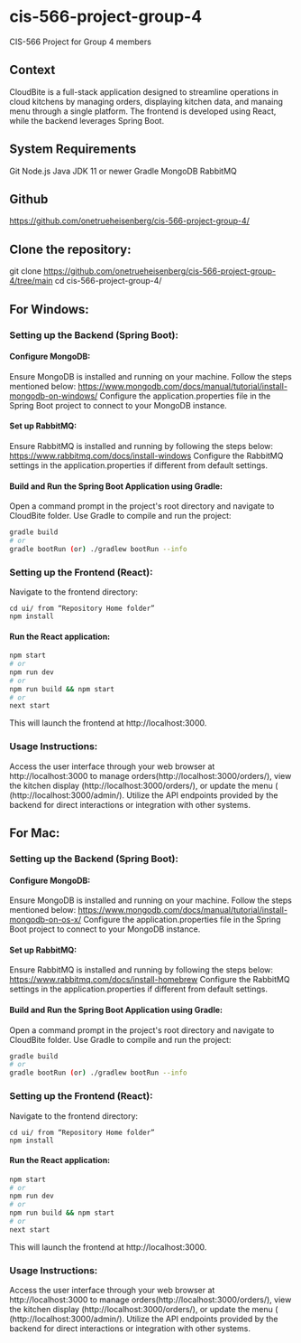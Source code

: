 # cis-566-project-group-4

CIS-566 Project for Group 4 members
## Context
CloudBite is a full-stack application designed to streamline operations in cloud kitchens by managing orders, displaying kitchen data, and manaing menu through a single platform. The frontend is developed using React, while the backend leverages Spring Boot.

## System Requirements
Git
Node.js
Java JDK 11 or newer
Gradle
MongoDB
RabbitMQ

## Github
https://github.com/onetrueheisenberg/cis-566-project-group-4/

## Clone the repository:
git clone https://github.com/onetrueheisenberg/cis-566-project-group-4/tree/main
cd cis-566-project-group-4/

## For Windows:
### Setting up the Backend (Spring Boot):
#### Configure MongoDB:
Ensure MongoDB is installed and running on your machine. Follow the steps mentioned below:
https://www.mongodb.com/docs/manual/tutorial/install-mongodb-on-windows/
Configure the application.properties file in the Spring Boot project to connect to your MongoDB instance.
#### Set up RabbitMQ:
Ensure RabbitMQ is installed and running by following the steps below: https://www.rabbitmq.com/docs/install-windows
Configure the RabbitMQ settings in the application.properties if different from default settings.
#### Build and Run the Spring Boot Application using Gradle:
Open a command prompt in the project's root directory and navigate to CloudBite folder.
Use Gradle to compile and run the project:
```bash
gradle build
# or
gradle bootRun (or) ./gradlew bootRun --info
```
### Setting up the Frontend (React):
Navigate to the frontend directory:
```
cd ui/ from “Repository Home folder”
npm install
```

#### Run the React application:
```bash
npm start
# or
npm run dev
# or
npm run build && npm start
# or
next start
```
This will launch the frontend at http://localhost:3000.

### Usage Instructions:
Access the user interface through your web browser at http://localhost:3000 to manage orders(http://localhost:3000/orders/), view the kitchen display (http://localhost:3000/orders/), or update the menu ( (http://localhost:3000/admin/).
Utilize the API endpoints provided by the backend for direct interactions or integration with other systems.

## For Mac:
### Setting up the Backend (Spring Boot):
#### Configure MongoDB:
Ensure MongoDB is installed and running on your machine. Follow the steps mentioned below:
https://www.mongodb.com/docs/manual/tutorial/install-mongodb-on-os-x/
Configure the application.properties file in the Spring Boot project to connect to your MongoDB instance.
#### Set up RabbitMQ:
Ensure RabbitMQ is installed and running by following the steps below: https://www.rabbitmq.com/docs/install-homebrew
Configure the RabbitMQ settings in the application.properties if different from default settings.
#### Build and Run the Spring Boot Application using Gradle:
Open a command prompt in the project's root directory and navigate to CloudBite folder.
Use Gradle to compile and run the project:
```bash
gradle build
# or
gradle bootRun (or) ./gradlew bootRun --info
```
### Setting up the Frontend (React):
Navigate to the frontend directory:
```
cd ui/ from “Repository Home folder”
npm install
```
#### Run the React application:
```bash
npm start
# or
npm run dev
# or
npm run build && npm start
# or
next start
```
This will launch the frontend at http://localhost:3000.
### Usage Instructions:
Access the user interface through your web browser at http://localhost:3000 to manage orders(http://localhost:3000/orders/), view the kitchen display (http://localhost:3000/orders/), or update the menu ( (http://localhost:3000/admin/).
Utilize the API endpoints provided by the backend for direct interactions or integration with other systems.
